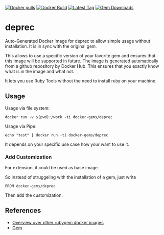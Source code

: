 [![Docker pulls](https://img.shields.io/docker/pulls/rubygem/deprec.svg)](https://hub.docker.com/r/rubygem/deprec/)
[![Docker Build](https://img.shields.io/docker/automated/rubygem/deprec.svg)](https://hub.docker.com/r/rubygem/deprec/)
[![Latest Tag](https://img.shields.io/github/tag/docker-rubygem/deprec.svg)](https://hub.docker.com/r/rubygem/deprec/)
[![Gem Downloads](https://img.shields.io/gem/dt/deprec.svg)](https://rubygems.org/gems/deprec/)
# deprec

Auto-Generated Docker image for deprec to allow simple usage without installation.
It is in sync with the original gem.

This allows to use a specific version of your favorite gem and ensures that this image will be supported in future.
The image is generated automatically from a github repository by Docker Hub.
This ensures that you exactly know what is in the image and what not.

It lets you use Ruby Tools without the need to install ruby on your machine.

## Usage

Usage via file system:

`docker run -v $(pwd):/work -ti docker-gems/deprec`

Usage via Pipe:

`echo "test" | docker run -ti docker-gems/deprec`

It depends on your specific use case how your want to use it.

### Add Customization

For extension, it could be used as base image.

So instead of struggeling with the installation of a gem, just write

`FROM docker-gems/deprec`

Then add the customization.

## References

 - [Overview over other rubygem docker images](https://github.com/thinkbot/docker-rubygem)
 - [Gem](https://rubygems.org/gems/deprec/)
